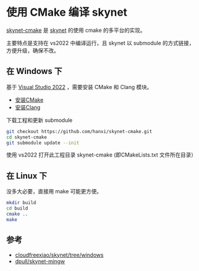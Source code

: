 # 使用 CMake 编译 skynet

[skynet-cmake](https://github.com/hanxi/skynet-cmake) 是 [skynet](https://github.com/cloudwu/skynet) 的使用 cmake 的多平台的实现。

主要特点是支持在 vs2022 中编译运行，且 skynet 以 submodule 的方式链接，方便升级，确保不改。

## 在 Windows 下

基于 [Visual Studio 2022](https://visualstudio.microsoft.com/zh-hans/downloads/) ，需要安装 CMake 和 Clang 模块。

- [安装CMake](https://learn.microsoft.com/en-us/cpp/build/cmake-projects-in-visual-studio?view=msvc-170)
- [安装Clang](https://learn.microsoft.com/en-us/cpp/build/clang-support-cmake?view=msvc-170)

下载工程和更新 submodule

```bash
git checkout https://github.com/hanxi/skynet-cmake.git
cd skynet-cmake
git submodule update --init
```

使用 vs2022 打开此工程目录 skynet-cmake (即CMakeLists.txt 文件所在目录）

## 在 Linux 下

没多大必要，直接用 make 可能更方便。

```bash
mkdir build
cd build
cmake ..
make
```


## 参考

- [cloudfreexiao/skynet/tree/windows](https://github.com/cloudfreexiao/skynet/tree/windows)
- [dpull/skynet-mingw](https://github.com/dpull/skynet-mingw)

